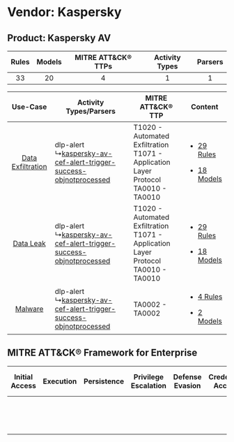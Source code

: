Vendor: Kaspersky
=================
Product: Kaspersky AV
---------------------
| Rules | Models | MITRE ATT&CK® TTPs | Activity Types | Parsers |
|:-----:|:------:|:------------------:|:--------------:|:-------:|
|  33   |   20   |         4          |       1        |    1    |

|    Use-Case    | Activity Types/Parsers    | MITRE ATT&CK® TTP    | Content    |
|:----:| ---- | ---- | ---- |
| [Data Exfiltration](../../../UseCases/uc_data_exfiltration.md) |  dlp-alert<br> ↳[kaspersky-av-cef-alert-trigger-success-objnotprocessed](Ps/pC_kasperskyavcefalerttriggersuccessobjnotprocessed.md)<br> | T1020 - Automated Exfiltration<br>T1071 - Application Layer Protocol<br>TA0010 - TA0010<br> | [<ul><li>29 Rules</li></ul><ul><li>18 Models</li></ul>](RM/r_m_kaspersky_kaspersky_av_Data_Exfiltration.md) |
|         [Data Leak](../../../UseCases/uc_data_leak.md)         |  dlp-alert<br> ↳[kaspersky-av-cef-alert-trigger-success-objnotprocessed](Ps/pC_kasperskyavcefalerttriggersuccessobjnotprocessed.md)<br> | T1020 - Automated Exfiltration<br>T1071 - Application Layer Protocol<br>TA0010 - TA0010<br> | [<ul><li>29 Rules</li></ul><ul><li>18 Models</li></ul>](RM/r_m_kaspersky_kaspersky_av_Data_Leak.md)         |
|    [Malware](../../../UseCases/uc_malware.md)    |  dlp-alert<br> ↳[kaspersky-av-cef-alert-trigger-success-objnotprocessed](Ps/pC_kasperskyavcefalerttriggersuccessobjnotprocessed.md)<br> | TA0002 - TA0002<br>    | [<ul><li>4 Rules</li></ul><ul><li>2 Models</li></ul>](RM/r_m_kaspersky_kaspersky_av_Malware.md)    |

MITRE ATT&CK® Framework for Enterprise
--------------------------------------
| Initial Access | Execution | Persistence | Privilege Escalation | Defense Evasion | Credential Access | Discovery | Lateral Movement | Collection | Command and Control                                                             | Exfiltration                                                                | Impact |
| -------------- | --------- | ----------- | -------------------- | --------------- | ----------------- | --------- | ---------------- | ---------- | ------------------------------------------------------------------------------- | --------------------------------------------------------------------------- | ------ |
|                |           |             |                      |                 |                   |           |                  |            | [Application Layer Protocol](https://attack.mitre.org/techniques/T1071)<br><br> | [Automated Exfiltration](https://attack.mitre.org/techniques/T1020)<br><br> |        |